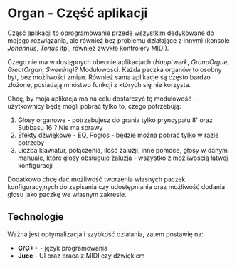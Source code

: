 # Organ - Część aplikacji

Część aplikacji to oprogramowanie przede wszystkim dedykowane do mojego rozwiązania, ale również bez problemu działające z innymi (konsole *Johannus*, *Tonus* itp., również zwykłe kontrolery MIDI).

Czego nie ma w dostępnych obecnie aplikacjach (*Hauptwerk*, *GrandOrgue*, *GreatOrgan*, *Sweelinq*)? Modułowości. Każda paczka organów to osobny byt, bez możliwości zmian. Również sama aplikacje są często bardzo złożone, posiadają mnóstwo funkcji z których się nie korzysta.

Chcę, by moja aplikacja ma na celu dostarczyć tę modułowość - użytkownicy będą mogli pobrać tylko to, czego potrzebują:
1. Głosy organowe - potrzebujesz do grania tylko pryncypału 8' oraz Subbasu 16'? Nie ma sprawy
2. Efekty dźwiękowe - EQ, Pogłos - będzie można pobrać tylko w razie potrzeby
3. Liczba klawiatur, połączenia, ilość żaluzji, inne pomoce, głosy w danym manuale, które głosy obsługuje żaluzja - wszystko z możliwością łatwej konfiguracji

Dodatkowo chcę dać możliwość tworzenia własnych paczek konfiguracyjnych do zapisania czy udostępniania oraz możliwość dodania głosu jako paczkę we własnym zakresie.

## Technologie
Ważna jest optymalizacja i szybkość działania, zatem postawię na:
- **C/C++** - język programowania
- **Juce** - UI oraz praca z MIDI czy dźwiękiem
